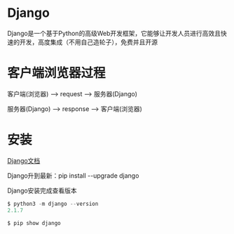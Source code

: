 # Django
Django是一个基于Python的高级Web开发框架，它能够让开发人员进行高效且快速的开发，高度集成（不用自己造轮子），免费并且开源

# 客户端浏览器过程
客户端(浏览器) --> request --> 服务器(Django)

服务器(Django) --> response --> 客户端(浏览器)

# 安装
[Django文档](https://docs.djangoproject.com/en/2.1/intro/tutorial01/)

Django升到最新：pip install --upgrade django

Django安装完成查看版本
```python
$ python3 -m django --version
2.1.7

$ pip show django
```
